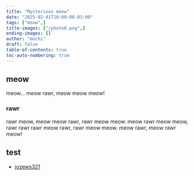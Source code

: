 ```yaml
---
title: "Mysterious meow"
date: "2025-02-01T10:00:00-03:00"
tags: ["meow",]
title-images: ["/photo6.png",]
ending-images: []
author: "mochi"
draft: false
table-of-contents: true
toc-auto-numbering: true
---
```

<!-- introduction -->
## meow
meow... meow rawr, meow meow meow!
<!--more-->
<!-- rest of the content -->
### rawr
rawr meow, meow meow rawr, rawr meow meow. meow rawr meow meow, rawr rawr rawr meow rawr, rawr meow meow.
meow rawr, meow rawr meow!

## test

* [jozews321](https://github.com/jozews321)
